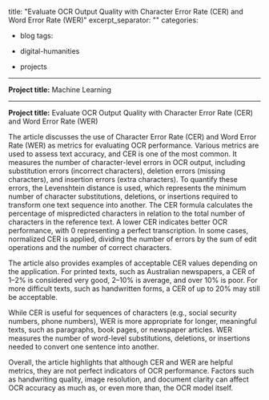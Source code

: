 
title: "Evaluate OCR Output Quality with Character Error Rate (CER) and Word Error Rate (WER)"
excerpt_separator: "<!--more-->"
categories:
 - blog
tags:
 - digital-humanities
   
 - projects




---
 
**Project title:** Machine Learning  

---
 
**Project title:** Evaluate OCR Output Quality with Character Error Rate (CER) and Word Error Rate (WER) 


The article discusses the use of Character Error Rate (CER) and Word Error Rate (WER) as metrics for evaluating OCR performance. Various metrics are used to assess text accuracy, and CER is one of the most common. It measures the number of character-level errors in OCR output, including substitution errors (incorrect characters), deletion errors (missing characters), and insertion errors (extra characters).
To quantify these errors, the Levenshtein distance is used, which represents the minimum number of character substitutions, deletions, or insertions required to transform one text sequence into another. The CER formula calculates the percentage of mispredicted characters in relation to the total number of characters in the reference text. A lower CER indicates better OCR performance, with 0 representing a perfect transcription. In some cases, normalized CER is applied, dividing the number of errors by the sum of edit operations and the number of correct characters.

The article also provides examples of acceptable CER values depending on the application. For printed texts, such as Australian newspapers, a CER of 1–2% is considered very good, 2–10% is average, and over 10% is poor. For more difficult texts, such as handwritten forms, a CER of up to 20% may still be acceptable.

While CER is useful for sequences of characters (e.g., social security numbers, phone numbers), WER is more appropriate for longer, meaningful texts, such as paragraphs, book pages, or newspaper articles. WER measures the number of word-level substitutions, deletions, or insertions needed to convert one sentence into another.

Overall, the article highlights that although CER and WER are helpful metrics, they are not perfect indicators of OCR performance. Factors such as handwriting quality, image resolution, and document clarity can affect OCR accuracy as much as, or even more than, the OCR model itself.



 
